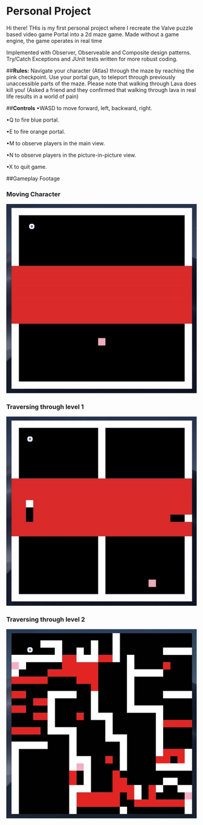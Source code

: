 # Personal Project

Hi there! THis is my first personal project where I recreate the Valve puzzle based video game Portal into a 2d maze game. Made without a game engine, the game operates in real time 

Implemented with Observer, Observeable and Composite design patterns. Try/Catch Exceptions and JUnit tests written for more robust coding. 

##**Rules:** 
Navigate your character (Atlas) through the maze by reaching the pink checkpoint. Use your portal gun, to teleport through previously unaccessible parts of the maze. Please note that walking through Lava does kill you! (Asked a friend and they confirmed that walking through lava in real life results in a world of pain) 

##**Controls**
•WASD to move forward, left, backward, right.

•Q to fire blue portal.

•E to fire orange portal.

•M to observe players in the main view.

•N to observe players in the picture-in-picture view.

•X to quit game.

##Gameplay Footage 

### **Moving Character**
![](GIFs/portalMoving.gif)

### **Traversing through level 1**
![](GIFs/portalLevel1.gif)

### **Traversing through level 2**
![](GIFs/portalLevel2.gif)



